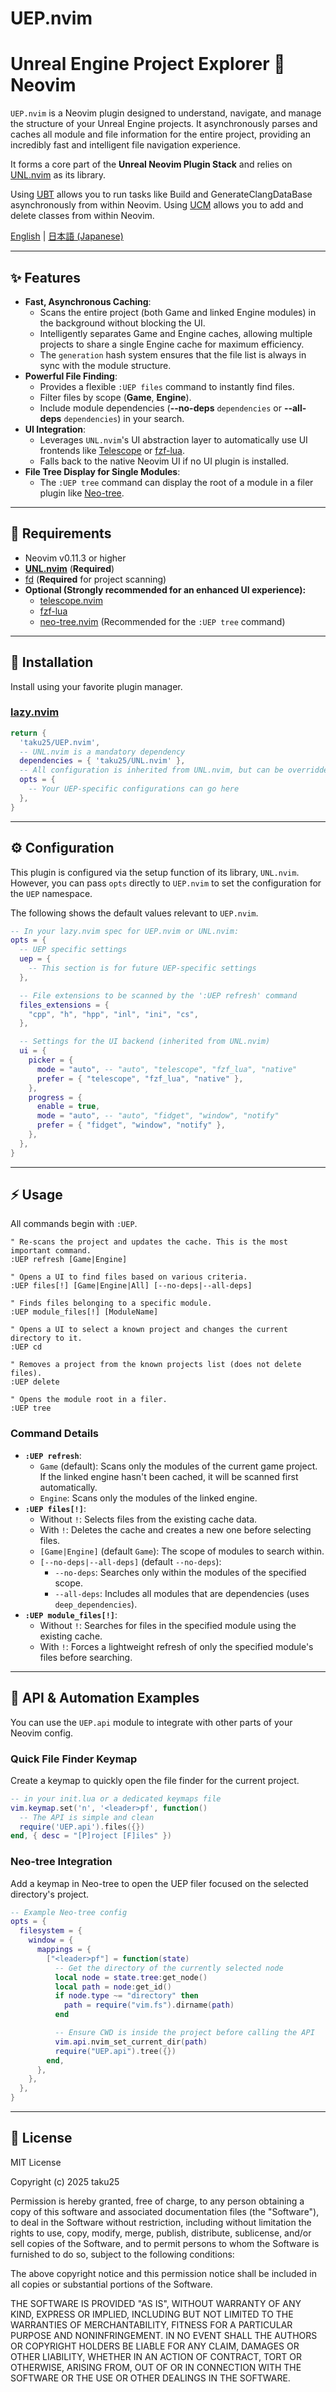 # UEP.nvim

# Unreal Engine Project Explorer 💓 Neovim

`UEP.nvim` is a Neovim plugin designed to understand, navigate, and manage the structure of your Unreal Engine projects. It asynchronously parses and caches all module and file information for the entire project, providing an incredibly fast and intelligent file navigation experience.

It forms a core part of the **Unreal Neovim Plugin Stack** and relies on [UNL.nvim](https://github.com/taku25/UNL.nvim) as its library.

Using [UBT](https://github.com/taku25/UBT.nvim) allows you to run tasks like Build and GenerateClangDataBase asynchronously from within Neovim.
Using [UCM](https://www.google.com/search?q=https://github.com/taku25/UCM.nvim) allows you to add and delete classes from within Neovim.

[English](README.md) | [日本語 (Japanese)](README_ja.md)

-----

## ✨ Features

  * **Fast, Asynchronous Caching**:
      * Scans the entire project (both Game and linked Engine modules) in the background without blocking the UI.
      * Intelligently separates Game and Engine caches, allowing multiple projects to share a single Engine cache for maximum efficiency.
      * The `generation` hash system ensures that the file list is always in sync with the module structure.
  * **Powerful File Finding**:
      * Provides a flexible `:UEP files` command to instantly find files.
      * Filter files by scope (**Game**, **Engine**).
      * Include module dependencies (**--no-deps** `dependencies` or **--all-deps** `dependencies`) in your search.
  * **UI Integration**:
      * Leverages `UNL.nvim`'s UI abstraction layer to automatically use UI frontends like [Telescope](https://github.com/nvim-telescope/telescope.nvim) or [fzf-lua](https://github.com/ibhagwan/fzf-lua).
      * Falls back to the native Neovim UI if no UI plugin is installed.
  * **File Tree Display for Single Modules**:
      * The `:UEP tree` command can display the root of a module in a filer plugin like [Neo-tree](https://github.com/nvim-neo-tree/neo-tree.nvim).

-----

## 🔧 Requirements

  * Neovim v0.11.3 or higher
  * [**UNL.nvim**](https://www.google.com/search?q=https://github.com/taku25/UNL.nvim) (**Required**)
  * [fd](https://github.com/sharkdp/fd) (**Required** for project scanning)
  * **Optional (Strongly recommended for an enhanced UI experience):**
      * [telescope.nvim](https://github.com/nvim-telescope/telescope.nvim)
      * [fzf-lua](https://github.com/ibhagwan/fzf-lua)
      * [neo-tree.nvim](https://github.com/nvim-neo-tree/neo-tree.nvim) (Recommended for the `:UEP tree` command)

-----

## 🚀 Installation

Install using your favorite plugin manager.

### [lazy.nvim](https://github.com/folke/lazy.nvim)

```lua
return {
  'taku25/UEP.nvim',
  -- UNL.nvim is a mandatory dependency
  dependencies = { 'taku25/UNL.nvim' },
  -- All configuration is inherited from UNL.nvim, but can be overridden here
  opts = {
    -- Your UEP-specific configurations can go here
  },
}
```

-----

## ⚙️ Configuration

This plugin is configured via the setup function of its library, `UNL.nvim`. However, you can pass `opts` directly to `UEP.nvim` to set the configuration for the `UEP` namespace.

The following shows the default values relevant to `UEP.nvim`.

```lua
-- In your lazy.nvim spec for UEP.nvim or UNL.nvim:
opts = {
  -- UEP specific settings
  uep = {
    -- This section is for future UEP-specific settings
  },

  -- File extensions to be scanned by the ':UEP refresh' command
  files_extensions = {
    "cpp", "h", "hpp", "inl", "ini", "cs",
  },

  -- Settings for the UI backend (inherited from UNL.nvim)
  ui = {
    picker = {
      mode = "auto", -- "auto", "telescope", "fzf_lua", "native"
      prefer = { "telescope", "fzf_lua", "native" },
    },
    progress = {
      enable = true,
      mode = "auto", -- "auto", "fidget", "window", "notify"
      prefer = { "fidget", "window", "notify" },
    },
  },
}
```

-----

## ⚡ Usage

All commands begin with `:UEP`.

```viml
" Re-scans the project and updates the cache. This is the most important command.
:UEP refresh [Game|Engine]

" Opens a UI to find files based on various criteria.
:UEP files[!] [Game|Engine|All] [--no-deps|--all-deps]

" Finds files belonging to a specific module.
:UEP module_files[!] [ModuleName]

" Opens a UI to select a known project and changes the current directory to it.
:UEP cd

" Removes a project from the known projects list (does not delete files).
:UEP delete

" Opens the module root in a filer.
:UEP tree
```

### Command Details

  * **`:UEP refresh`**:
      * `Game` (default): Scans only the modules of the current game project. If the linked engine hasn't been cached, it will be scanned first automatically.
      * `Engine`: Scans only the modules of the linked engine.
  * **`:UEP files[!]`**:
      * Without `!`: Selects files from the existing cache data.
      * With `!`: Deletes the cache and creates a new one before selecting files.
      * `[Game|Engine]` (default `Game`): The scope of modules to search within.
      * `[--no-deps|--all-deps]` (default `--no-deps`):
          * `--no-deps`: Searches only within the modules of the specified scope.
          * `--all-deps`: Includes all modules that are dependencies (uses `deep_dependencies`).
  * **`:UEP module_files[!]`**:
      * Without `!`: Searches for files in the specified module using the existing cache.
      * With `!`: Forces a lightweight refresh of only the specified module's files before searching.

-----

## 🤖 API & Automation Examples

You can use the `UEP.api` module to integrate with other parts of your Neovim config.

### Quick File Finder Keymap

Create a keymap to quickly open the file finder for the current project.

```lua
-- in your init.lua or a dedicated keymaps file
vim.keymap.set('n', '<leader>pf', function()
  -- The API is simple and clean
  require('UEP.api').files({})
end, { desc = "[P]roject [F]iles" })
```

### Neo-tree Integration

Add a keymap in Neo-tree to open the UEP filer focused on the selected directory's project.

```lua
-- Example Neo-tree config
opts = {
  filesystem = {
    window = {
      mappings = {
        ["<leader>pf"] = function(state)
          -- Get the directory of the currently selected node
          local node = state.tree:get_node()
          local path = node:get_id()
          if node.type ~= "directory" then
            path = require("vim.fs").dirname(path)
          end

          -- Ensure CWD is inside the project before calling the API
          vim.api.nvim_set_current_dir(path)
          require("UEP.api").tree({})
        end,
      },
    },
  },
}
```

-----

## 📜 License

MIT License

Copyright (c) 2025 taku25

Permission is hereby granted, free of charge, to any person obtaining a copy
of this software and associated documentation files (the "Software"), to deal
in the Software without restriction, including without limitation the rights
to use, copy, modify, merge, publish, distribute, sublicense, and/or sell
copies of the Software, and to permit persons to whom the Software is
furnished to do so, subject to the following conditions:

The above copyright notice and this permission notice shall be included in all
copies or substantial portions of the Software.

THE SOFTWARE IS PROVIDED "AS IS", WITHOUT WARRANTY OF ANY KIND, EXPRESS OR
IMPLIED, INCLUDING BUT NOT LIMITED TO THE WARRANTIES OF MERCHANTABILITY,
FITNESS FOR A PARTICULAR PURPOSE AND NONINFRINGEMENT. IN NO EVENT SHALL THE
AUTHORS OR COPYRIGHT HOLDERS BE LIABLE FOR ANY CLAIM, DAMAGES OR OTHER
LIABILITY, WHETHER IN AN ACTION OF CONTRACT, TORT OR OTHERWISE, ARISING FROM,
OUT OF OR IN CONNECTION WITH THE SOFTWARE OR THE USE OR OTHER DEALINGS IN THE
SOFTWARE.